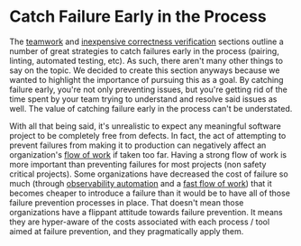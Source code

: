 # Catch Failure Early in the Process

The [teamwork](https://github.com/pragmint/best-practices/blob/main/teamwork/) and [inexpensive correctness verification](https://github.com/pragmint/best-practices/blob/main/inexpensive-correctness-verification/) sections outline a number of great strategies to catch failures early in the process (pairing, linting, automated testing, etc). As such, there aren't many other things to say on the topic. We decided to create this section anyways because we wanted to highlight the importance of pursuing this as a goal. By catching failure early, you're not only preventing issues, but you're getting rid of the time spent by your team trying to understand and resolve said issues as well. The value of catching failure early in the process can't be understated.

With all that being said, it's unrealistic to expect any meaningful software project to be completely free from defects. In fact, the act of attempting to prevent failures from making it to production can negatively affect an organization's [flow of work](https://github.com/pragmint/best-practices/blob/main/fun/flow.md#Flow-of-Work) if taken too far. Having a strong flow of work is more important than preventing failures for most projects (non safety critical projects). Some organizations have decreased the cost of failure so much (through [observability automation](https://github.com/pragmint/best-practices/blob/main/inexpensive-correctness-verification/observability.md) and a [fast flow of work](https://github.com/pragmint/best-practices/blob/main/fun/flow.md#Flow-of-Work)) that it becomes cheaper to introduce a failure than it would be to have all of those failure prevention processes in place. That doesn't mean those organizations have a flippant attitude towards failure prevention. It means they are hyper-aware of the costs associated with each process / tool aimed at failure prevention, and they pragmatically apply them.
